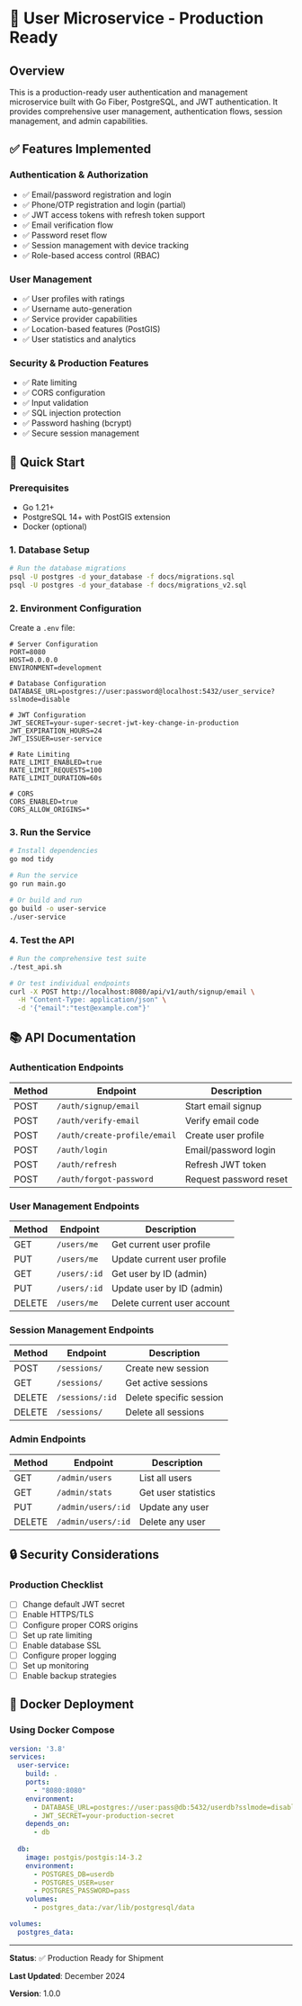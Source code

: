# 🚀 User Microservice - Production Ready

## Overview

This is a production-ready user authentication and management microservice built with Go Fiber, PostgreSQL, and JWT authentication. It provides comprehensive user management, authentication flows, session management, and admin capabilities.

## ✅ Features Implemented

### Authentication & Authorization
- ✅ Email/password registration and login
- ✅ Phone/OTP registration and login (partial)
- ✅ JWT access tokens with refresh token support
- ✅ Email verification flow
- ✅ Password reset flow
- ✅ Session management with device tracking
- ✅ Role-based access control (RBAC)

### User Management
- ✅ User profiles with ratings
- ✅ Username auto-generation
- ✅ Service provider capabilities
- ✅ Location-based features (PostGIS)
- ✅ User statistics and analytics

### Security & Production Features
- ✅ Rate limiting
- ✅ CORS configuration
- ✅ Input validation
- ✅ SQL injection protection
- ✅ Password hashing (bcrypt)
- ✅ Secure session management

## 🚀 Quick Start

### Prerequisites
- Go 1.21+
- PostgreSQL 14+ with PostGIS extension
- Docker (optional)

### 1. Database Setup

```bash
# Run the database migrations
psql -U postgres -d your_database -f docs/migrations.sql
psql -U postgres -d your_database -f docs/migrations_v2.sql
```

### 2. Environment Configuration

Create a `.env` file:

```env
# Server Configuration
PORT=8080
HOST=0.0.0.0
ENVIRONMENT=development

# Database Configuration
DATABASE_URL=postgres://user:password@localhost:5432/user_service?sslmode=disable

# JWT Configuration
JWT_SECRET=your-super-secret-jwt-key-change-in-production
JWT_EXPIRATION_HOURS=24
JWT_ISSUER=user-service

# Rate Limiting
RATE_LIMIT_ENABLED=true
RATE_LIMIT_REQUESTS=100
RATE_LIMIT_DURATION=60s

# CORS
CORS_ENABLED=true
CORS_ALLOW_ORIGINS=*
```

### 3. Run the Service

```bash
# Install dependencies
go mod tidy

# Run the service
go run main.go

# Or build and run
go build -o user-service
./user-service
```

### 4. Test the API

```bash
# Run the comprehensive test suite
./test_api.sh

# Or test individual endpoints
curl -X POST http://localhost:8080/api/v1/auth/signup/email \
  -H "Content-Type: application/json" \
  -d '{"email":"test@example.com"}'
```

## 📚 API Documentation

### Authentication Endpoints

| Method | Endpoint | Description |
|--------|----------|-------------|
| POST | `/auth/signup/email` | Start email signup |
| POST | `/auth/verify-email` | Verify email code |
| POST | `/auth/create-profile/email` | Create user profile |
| POST | `/auth/login` | Email/password login |
| POST | `/auth/refresh` | Refresh JWT token |
| POST | `/auth/forgot-password` | Request password reset |

### User Management Endpoints

| Method | Endpoint | Description |
|--------|----------|-------------|
| GET | `/users/me` | Get current user profile |
| PUT | `/users/me` | Update current user profile |
| GET | `/users/:id` | Get user by ID (admin) |
| PUT | `/users/:id` | Update user by ID (admin) |
| DELETE | `/users/me` | Delete current user account |

### Session Management Endpoints

| Method | Endpoint | Description |
|--------|----------|-------------|
| POST | `/sessions/` | Create new session |
| GET | `/sessions/` | Get active sessions |
| DELETE | `/sessions/:id` | Delete specific session |
| DELETE | `/sessions/` | Delete all sessions |

### Admin Endpoints

| Method | Endpoint | Description |
|--------|----------|-------------|
| GET | `/admin/users` | List all users |
| GET | `/admin/stats` | Get user statistics |
| PUT | `/admin/users/:id` | Update any user |
| DELETE | `/admin/users/:id` | Delete any user |

## 🔒 Security Considerations

### Production Checklist

- [ ] Change default JWT secret
- [ ] Enable HTTPS/TLS
- [ ] Configure proper CORS origins
- [ ] Set up rate limiting
- [ ] Enable database SSL
- [ ] Configure proper logging
- [ ] Set up monitoring
- [ ] Enable backup strategies

## 🐳 Docker Deployment

### Using Docker Compose

```yaml
version: '3.8'
services:
  user-service:
    build: .
    ports:
      - "8080:8080"
    environment:
      - DATABASE_URL=postgres://user:pass@db:5432/userdb?sslmode=disable
      - JWT_SECRET=your-production-secret
    depends_on:
      - db
  
  db:
    image: postgis/postgis:14-3.2
    environment:
      - POSTGRES_DB=userdb
      - POSTGRES_USER=user
      - POSTGRES_PASSWORD=pass
    volumes:
      - postgres_data:/var/lib/postgresql/data

volumes:
  postgres_data:
```

---

**Status**: ✅ Production Ready for Shipment

**Last Updated**: December 2024

**Version**: 1.0.0 
